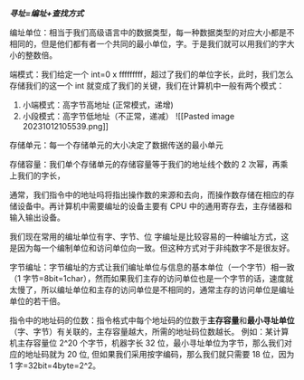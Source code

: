 ***寻址=编址+查找方式***

编址单位：相当于我们高级语言中的数据类型，每一种数据类型的对应大小都是不相同的，但是他们都有者一个共同的最小单位，字。于是我们就可以用我们的字大小的整数倍。

端模式：我们给定一个 int=0 x fffffffff，超过了我们的单位字长，此时，我们怎么存储我们的这一个 int 就变成了我们的关键，我们在计算机中一般有两个模式：
1. 小端模式：高字节高地址 (正常模式，递增)
2. 小段模式：高字节低地址（不正常，递减）
![[Pasted image 20231012105539.png]]

存储单元：每一个存储单元的大小决定了数据传送的最小单元

存储容量：我们单个存储单元的存储容量等于我们的地址线个数的 2 次幂，再乘上我们的字长，

通常，我们指令中的地址吗将指出操作数的来源和去向，而操作数存储在相应的存储设备中。再计算机中需要编址的设备主要有 CPU 中的通用寄存去，主存储器和输入输出设备。

我们现在常用的编址单位有字、字节、位
字编址是比较容易的一种编址方式，这是因为每一个编制单位和访问单位向一致。但这种方式对于非纯数字不是很友好。

字节编址：字节编址的方式让我们编址单位与信息的基本单位（一个字节）相一致（1 字节=8bit=1char），然而如果我们主存的访问单位也是一个字节的话，速度就太慢了，所以编址单位和主存的访问单位是不相同的，通常主存的访问单位是编址单位的若干倍。

指令中的地址码的位数：指令格式中每个地址码的位数于**主存容量**和**最小寻址单位**（字、字节）有关联的，主存容量越大，所需的地址码位数越长。
例如：某计算机主存容量位 2^20 个字节，机器字长 32 位，最小寻址单位为字节，那么我们对应的地址码就为 20 位, 但如果我们采用按字编码，那么我们就只需要 18 位，因为 1 字=32bit=4byte=2^2。
